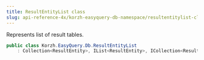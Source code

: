 ```yaml
---
title: ResultEntityList class
slug: api-reference-4x/korzh-easyquery-db-namespace/resultentitylist-class
---
```



Represents list of result tables.
```csharp
public class Korzh.EasyQuery.Db.ResultEntityList
    : Collection<ResultEntity>, IList<ResultEntity>, ICollection<ResultEntity>, IEnumerable<ResultEntity>, IEnumerable, IList, ICollection, IReadOnlyList<ResultEntity>, IReadOnlyCollection<ResultEntity>

```